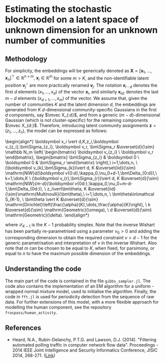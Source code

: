 # Estimating the stochastic blockmodel on a latent space of unknown dimension for an unknown number of communities

## Methodology

For simplicity, the embeddings will be generically denoted as ${\mathbf X}=[\boldsymbol x_1,\dots,\boldsymbol x_n]^\top\in\mathbb R^{n\times m},\ \boldsymbol x_i\in\mathbb R^m$ for some $m>K$, and the non-identifiable latent position $\boldsymbol v^\star_j$ are more practically renamed $\boldsymbol v_j$. The notation $\boldsymbol x_{i:d}$ denotes the first $d$ elements $(x_1,\dots,x_d)$ of the vector $\boldsymbol x_i$, and similarly $\boldsymbol x_{id:}$ denotes the last $m-d$ elements $(x_{d+1},\dots,x_{m})$ of the vector. We assume that, given the number of communities $K$ and the latent dimension $d$, the embeddings are generated from $K$ $d$-dimensional community-specific Gaussians in the first $d$ components, say $\mvec X_{:d}$, and from a generic $(m-d)$-dimensional Gaussian (which is not cluster-specific) for the remaining components $\mvec X_{d:}$. Therefore, introducing latent community assignments $\boldsymbol z=(z_1,\dots,z_n)$, the model can be expressed as follows:

\begin{align*}
\boldsymbol x_i \vert d,K,z_i,\boldsymbol v_{z_i},\bm\Sigma_{z_i}, \boldsymbol v_r, \bm\Sigma_r &\overset{d}{\sim} \mathbb N_m \left( \begin{bmatrix} \boldsymbol v_{z_i} \\ \boldsymbol v_r \end{bmatrix}, \begin{bmatrix} \bm\Sigma_{z_i} & \boldsymbol 0 \\ \boldsymbol 0 & \bm\Sigma_r \end{bmatrix} \right),\ i=1,\dots,n, \\
(\boldsymbol v_{k},\bm\Sigma_{k})\vert d, K &\overset{iid}{\sim} \mathrm{NIW}_d(\boldsymbol v_{0:d},\kappa_0,\nu_0+d-1,\bm\Delta_{0:d}),\ k=1,\dots,K \\
(\boldsymbol v_{r},\bm\Sigma_{r})\vert d, K &\overset{d}{\sim} \mathrm{NIW}_{m-d}(\boldsymbol v_{0d:},\kappa_0,\nu_0+m-d-1,\bm\Delta_{0d:}), \\
z_i\vert\bm\theta, K &\overset{iid}{\sim}\mathrm{Multinoulli}(\bm\theta),\ i=1,\dots,n, \ \bm\theta\in\mathcal S_{K-1}, \\
\bm\theta \vert K &\overset{d}{\sim} \mathrm{Dirichlet}\left(\frac{\alpha}{K},\dots,\frac{\alpha}{K}\right), \\
k &\overset{d}{\sim} \mathrm{Geometric}(\omega), \\
d &\overset{d}{\sim} \mathrm{Geometric}(\delta).
\end{align*}

where $\mathcal S_{K-1}$ is the $K-1$ probability simplex. Note that the inverse Wishart has been partially re-parametrised using a parameter $\nu_0>0$ and adding the corresponding dimension to obtain the required constraint $\nu>d-1$ for the generic parametrisation and interpretation of $\nu$ in the inverse Wishart. Also note that $m$ can be chosen to be equal to $K$, when fixed, for parsimony, or equal to $n$ to have the maximum possible dimension of the embeddings.

## Understanding the code

The main part of the code is contained in the file `gibbs_sampler.jl`. The code also contains the implementation of an EM algorithm for a uniform - wrapped normal mixture model, used to initialise the algorithm. Finally, the code in `fft.jl` is used for periodicity detection from the sequence of raw data. For further extensions of this model, with a more flexible approach for modelling the human component, see the repository `fraspass/human_activity`.

## References

* Heard, N.A., Rubin-Delanchy, P.T.G. and Lawson, D.J. (2014). "Filtering automated polling traffic in computer network flow data". Proceedings - 2014 IEEE Joint Intelligence and Security Informatics Conference, JISIC 2014, 268-271. ([Link](https://ieeexplore.ieee.org/document/6975589/))
